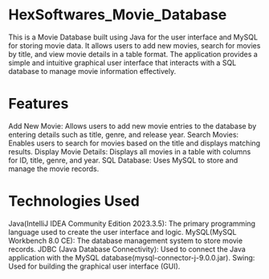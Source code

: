 # HexSoftwares_Movie_Database
This is a Movie Database built using Java for the user interface and MySQL for storing movie data. It allows users to add new movies, search for movies by title, and view movie details in a table format. The application provides a simple and intuitive graphical user interface that interacts with a SQL database to manage movie information effectively.

# Features
Add New Movie: Allows users to add new movie entries to the database by entering details such as title, genre, and release year.
Search Movies: Enables users to search for movies based on the title and displays matching results.
Display Movie Details: Displays all movies in a table with columns for ID, title, genre, and year.
SQL Database: Uses MySQL to store and manage the movie records.

# Technologies Used
Java(IntelliJ IDEA Community Edition 2023.3.5): The primary programming language used to create the user interface and logic.
MySQL(MySQL Workbench 8.0 CE): The database management system to store movie records.
JDBC (Java Database Connectivity): Used to connect the Java application with the MySQL database(mysql-connector-j-9.0.0.jar).
Swing: Used for building the graphical user interface (GUI).
